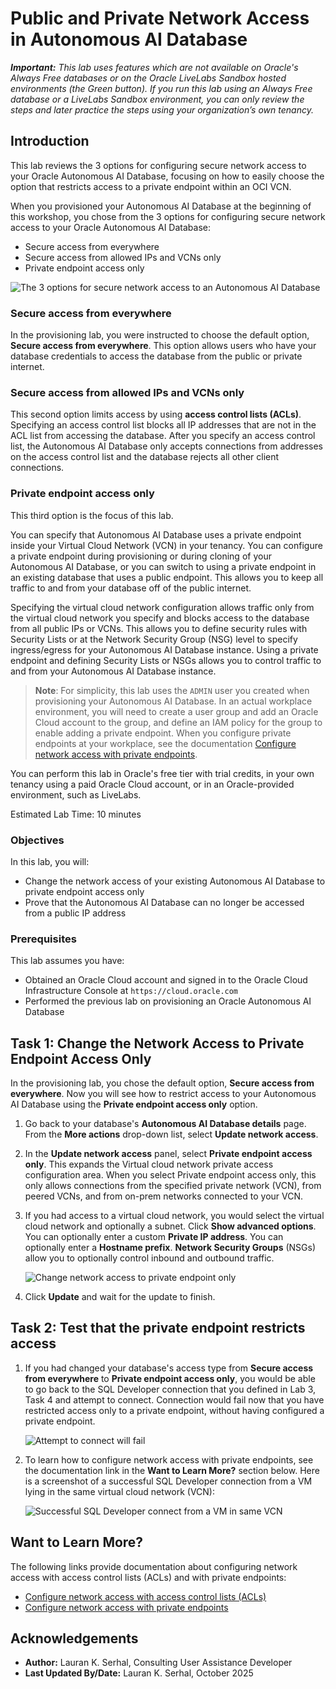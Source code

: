 # Public and Private Network Access in Autonomous AI Database

_**Important:** This lab uses features which are not available on Oracle's Always Free databases or on the Oracle LiveLabs Sandbox hosted environments (the Green button). If you run this lab using an Always Free database or a LiveLabs Sandbox environment, you can only review the steps and later practice the steps using your organization’s own tenancy._

## Introduction

This lab reviews the 3 options for configuring secure network access to your Oracle Autonomous AI Database, focusing on how to easily choose the option that restricts access to a private endpoint within an OCI VCN.

When you provisioned your Autonomous AI Database at the beginning of this workshop, you chose from the 3 options for configuring secure network access to your Oracle Autonomous AI Database:
* Secure access from everywhere
* Secure access from allowed IPs and VCNs only
* Private endpoint access only

![The 3 options for secure network access to an Autonomous AI Database](./images/three-options-network-access.png " ")

### **Secure access from everywhere**
In the provisioning lab, you were instructed to choose the default option, **Secure access from everywhere**. This option allows users who have your database credentials to access the database from the public or private internet.

### **Secure access from allowed IPs and VCNs only**
This second option limits access by using **access control lists (ACLs)**. Specifying an access control list blocks all IP addresses that are not in the ACL list from accessing the database. After you specify an access control list, the Autonomous AI Database only accepts connections from addresses on the access control list and the database rejects all other client connections.

### **Private endpoint access only**
This third option is the focus of this lab.

You can specify that Autonomous AI Database uses a private endpoint inside your Virtual Cloud Network (VCN) in your tenancy. You can configure a private endpoint during provisioning or during cloning of your Autonomous AI Database, or you can switch to using a private endpoint in an existing database that uses a public endpoint. This allows you to keep all traffic to and from your database off of the public internet.

Specifying the virtual cloud network configuration allows traffic only from the virtual cloud network you specify and blocks access to the database from all public IPs or VCNs. This allows you to define security rules with Security Lists or at the Network Security Group (NSG) level to specify ingress/egress for your Autonomous AI Database instance. Using a private endpoint and defining Security Lists or NSGs allows you to control traffic to and from your Autonomous AI Database instance.

> **Note**: For simplicity, this lab uses the `ADMIN` user you created when provisioning your Autonomous AI Database. In an actual workplace environment, you will need to create a user group and add an Oracle Cloud account to the group, and define an IAM policy for the group to enable adding a private endpoint. When you configure private endpoints at your workplace, see the documentation [Configure network access with private endpoints](https://docs.oracle.com/en/cloud/paas/autonomous-database/adbsa/private-endpoints-autonomous.html#GUID-60FE6BFD-B05C-4C97-8B4A-83285F31D575).

You can perform this lab in Oracle's free tier with trial credits, in your own tenancy using a paid Oracle Cloud account, or in an Oracle-provided environment, such as LiveLabs.

Estimated Lab Time: 10 minutes

### Objectives

In this lab, you will:

* Change the network access of your existing Autonomous AI Database to private endpoint access only
* Prove that the Autonomous AI Database can no longer be accessed from a public IP address

### Prerequisites

This lab assumes you have:

* Obtained an Oracle Cloud account and signed in to the Oracle Cloud Infrastructure Console at `https://cloud.oracle.com`
* Performed the previous lab on provisioning an Oracle Autonomous AI Database

## Task 1: Change the Network Access to Private Endpoint Access Only

In the provisioning lab, you chose the default option, **Secure access from everywhere**. Now you will see how to restrict access to your Autonomous AI Database using the **Private endpoint access only** option.

1. Go back to your database's **Autonomous AI Database details** page. From the **More actions** drop-down list, select **Update network access**.

2. In the **Update network access** panel, select **Private endpoint access only**. This expands the Virtual cloud network private access configuration area. When you select Private endpoint access only, this only allows connections from the specified private network (VCN), from peered VCNs, and from on-prem networks connected to your VCN.

3. If you had access to a virtual cloud network, you would select the virtual cloud network and optionally a subnet. Click **Show advanced options**. You can optionally enter a custom **Private IP address**. You can optionally enter a **Hostname prefix**. **Network Security Groups** (NSGs) allow you to optionally control inbound and outbound traffic.

    ![Change network access to private endpoint only](./images/change-network-access-to-private-endpoint-only.png " ")

4. Click **Update** and wait for the update to finish.

## Task 2: Test that the private endpoint restricts access

1. If you had changed your database's access type from **Secure access from everywhere** to **Private endpoint access only**, you would be able to go back to the SQL Developer connection that you defined in Lab 3, Task 4 and attempt to connect. Connection would fail now that you have restricted access only to a private endpoint, without having configured a private endpoint.

    ![Attempt to connect will fail](./images/connection-failed.png " ")

2. To learn how to configure network access with private endpoints, see the documentation link in the **Want to Learn More?** section below. Here is a screenshot of a successful SQL Developer connection from a VM lying in the same virtual cloud network (VCN):

    ![Successful SQL Developer connect from a VM in same VCN](images/connect-sql-dev-from-vm-in-same-vcn.jpg " ")

## Want to Learn More?

The following links provide documentation about configuring network access with access control lists (ACLs) and with private endpoints:

* [Configure network access with access control lists (ACLs)](https://docs.oracle.com/en/cloud/paas/autonomous-database/adbsa/access-control-rules-autonomous.html#GUID-483CD2B4-5898-4D27-B74E-6735C32CB58C)
* [Configure network access with private endpoints](https://docs.oracle.com/en/cloud/paas/autonomous-database/adbsa/private-endpoints-autonomous.html#GUID-60FE6BFD-B05C-4C97-8B4A-83285F31D575)

## Acknowledgements

* **Author:** Lauran K. Serhal, Consulting User Assistance Developer
* **Last Updated By/Date:** Lauran K. Serhal, October 2025
